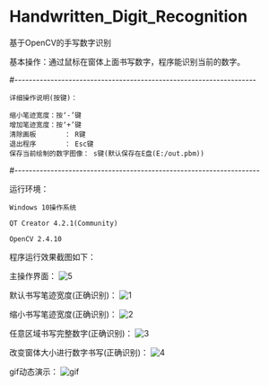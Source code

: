# Handwritten_Digit_Recognition
基于OpenCV的手写数字识别 

基本操作：通过鼠标在窗体上面书写数字，程序能识别当前的数字。  

#-------------------------------------------------------------------

	详细操作说明(按键)：

	缩小笔迹宽度：按‘-’键
	增加笔迹宽度：按‘+’键
	清除画板	   ： R键
	退出程序	   ： Esc键
	保存当前绘制的数字图像： s键(默认保存在E盘(E:/out.pbm))
  
#--------------------------------------------------------------------

运行环境：

	Windows 10操作系统
  
	QT Creator 4.2.1(Community)
  
	OpenCV 2.4.10
  
程序运行效果截图如下：

主操作界面：
![5](https://github.com/liufushihai/Handwritten_Digit_Recognition/blob/master/Images/5.png)

默认书写笔迹宽度(正确识别)：
![1](https://github.com/liufushihai/Handwritten_Digit_Recognition/blob/master/Images/1.png) 

缩小书写笔迹宽度(正确识别)：
![2](https://github.com/liufushihai/Handwritten_Digit_Recognition/blob/master/Images/2.png) 

任意区域书写完整数字(正确识别)：
![3](https://github.com/liufushihai/Handwritten_Digit_Recognition/blob/master/Images/3.png) 

改变窗体大小进行数字书写(正确识别)：
![4](https://github.com/liufushihai/Handwritten_Digit_Recognition/blob/master/Images/4.png)

gif动态演示：
![gif](https://github.com/liufushihai/Handwritten_Digit_Recognition/blob/master/Images/Handwritten_Digit_Recognition2.gif)

